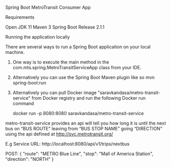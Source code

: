 Spring Boot MetroTransit Consumer App

Requirements

Open JDK 11
Maven 3
Spring Boot Release 2.1.1

Running the application locally

There are several ways to run a Spring Boot application on your local machine. 

1. One way is to execute the main method in the com.mts.spring.MetroTransitServiceApp class from your IDE.

2. Alternatively you can use the Spring Boot Maven plugin like so
   mvn spring-boot:run
    
3. Alternatively you can pull Docker image "saravkandasa/metro-transit-service" from Docker registry and 
   run the following Docker run command
   
   docker run -p 8080:8080 saravkandasa/metro-transit-service
   
 
metro-transit-service provides an api will tell you how long it is until the next bus on “BUS ROUTE” leaving from 
“BUS STOP NAME” going “DIRECTION” using the api defined at http://svc.metrotransit.org/ 

E.g
Service URL:
http://localhost:8080/api/v1/trips/nextbus

POST:
{
    "route": "METRO Blue Line",
    "stop": "Mall of America Station",
    "direction": "NORTH"
}
